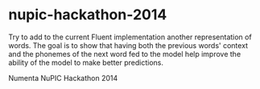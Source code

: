 nupic-hackathon-2014
====================

Try to add to the current Fluent implementation another representation of words.
The goal is to show that having both the previous words' context and the phonemes of the next word fed to the model help improve the ability of the model to make better predictions.

Numenta NuPIC Hackathon 2014
